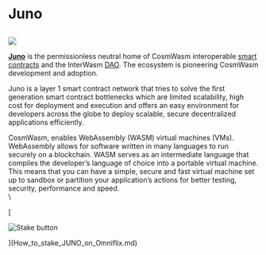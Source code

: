 # Juno

##

![](https://user-images.githubusercontent.com/95366163/149309302-0b7a21f4-25a6-4872-a980-b7093205f1d9.png)

[**Juno**](https://www.junonetwork.io/) is the permissionless neutral home of CosmWasm interoperable [smart contracts](smart\_contracts.md) and the InterWasm [DAO](dao.md). The ecosystem is pioneering CosmWasm development and adoption.

Juno is a layer 1 smart contract network that tries to solve the first generation smart contract bottlenecks which are limited scalability, high cost for deployment and execution and offers an easy environment for developers across the globe to deploy scalable, secure decentralized applications efficiently.

CosmWasm, enables WebAssembly (WASM) virtual machines (VMs). WebAssembly allows for software written in many languages to run securely on a blockchain. WASM serves as an intermediate language that compiles the developer’s language of choice into a portable virtual machine. This means that you can have a simple, secure and fast virtual machine set up to sandbox or partition your application’s actions for better testing, security, performance and speed.\
\


\[

![Stake button](https://user-images.githubusercontent.com/95366163/149309407-84825b91-1be7-4b7c-ab45-7720edc34f95.png)

]\(How\_to\_stake\_JUNO\_on\_Omniflix.md)
